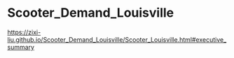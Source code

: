 # Scooter_Demand_Louisville
https://zixi-liu.github.io/Scooter_Demand_Louisville/Scooter_Louisville.html#executive_summary
